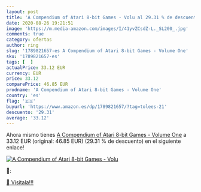 ```yaml
---
layout: post
title: 'A Compendium of Atari 8-bit Games - Volu al 29.31 % de descuento'
date: 2020-08-26 19:21:51
image: 'https://m.media-amazon.com/images/I/41yvZCsdZ-L._SL200_.jpg'
comments: true
category: ofertas
author: ring
slug: '1789821657-es A Compendium of Atari 8-bit Games - Volume One'
sku: '1789821657-es'
tags: [  ]
actualPrice: 33.12 EUR
currency: EUR
price: 33.12
comparePrice: 46.85 EUR
prodname: 'A Compendium of Atari 8-bit Games - Volume One'
country: 'es'
flag: '🇪🇸'
buyurl: 'https://www.amazon.es/dp/1789821657/?tag=tolees-21'
descuento: '29.31'
average: '33.12'
---
```


Ahora mismo tienes [A Compendium of Atari 8-bit Games - Volume One](https://www.amazon.es/dp/1789821657/?tag=tolees-21) a 33.12 EUR (original: 46.85 EUR) (29.31 %  de descuento) en el siguiente enlace!

[![A Compendium of Atari 8-bit Games - Volu](https://m.media-amazon.com/images/I/41yvZCsdZ-L._SL200_.jpg)](https://www.amazon.es/dp/1789821657/?tag=tolees-21)

🔎:


[🛒 Visítala!!!](https://www.amazon.es/dp/1789821657/?tag=tolees-21)

